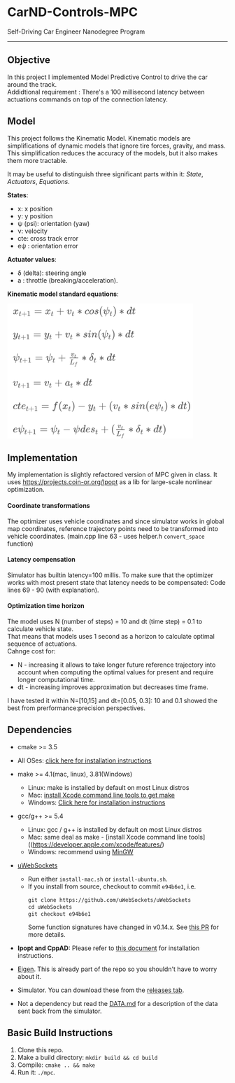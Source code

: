 # CarND-Controls-MPC
Self-Driving Car Engineer Nanodegree Program

[formulae]: state_update.png

---

## Objective
In this project I implemented Model Predictive Control to drive the car around the track.  
Addidtional requirement : There's a 100 millisecond latency between actuations commands on top of the connection latency.

## Model

This project follows the Kinematic Model. Kinematic models are 
simplifications of dynamic models that ignore tire forces, gravity, and mass. This simplification reduces the accuracy 
of the models, but it also makes them more tractable.

It may be useful to distinguish three significant parts within it: *State*, *Actuators*, *Equations*.

**States**: 

* x: x position
* y: y position
* ψ (psi): orientation (yaw)
* ν: velocity
* cte: cross track error
* eψ : orientation error

**Actuator values**:

* δ (delta): steering angle
* a : throttle (breaking/acceleration).

**Kinematic model standard equations**:

![alt][formulae]

## Implementation

My implementation is slightly refactored version of MPC given in class. It uses https://projects.coin-or.org/Ipopt as a lib for large-scale ​nonlinear optimization. 

#### Coordinate transformations
The optimizer uses vehicle coordinates and since simulator works in global map coordinates, reference trajectory points need to be transformed into vehicle coordinates. (main.cpp line 63 - uses helper.h `convert_space` function)

#### Latency compensation
Simulator has builtin latency=100 millis. To make sure that the optimizer works with most present state that latency needs to be compensated: Code lines 69 - 90 (with explanation).


#### Optimization time horizon
The model uses N (number of steps) = 10 and dt (time step) = 0.1 to calculate vehicle state.  
That means that models uses 1 second as a horizon to calculate optimal sequence of actuations.  
Cahnge cost for:
* N - increasing it allows to take longer future reference trajectory into account when computing the optimal values for present and require longer computational time.
* dt - increasing improves approximation but decreases time frame.

I have tested it within N=[10,15] and dt=[0.05, 0.3]: 10 and 0.1 showed the best from prerformance:precision perspectives. 

## Dependencies

* cmake >= 3.5
 * All OSes: [click here for installation instructions](https://cmake.org/install/)
* make >= 4.1(mac, linux), 3.81(Windows)
  * Linux: make is installed by default on most Linux distros
  * Mac: [install Xcode command line tools to get make](https://developer.apple.com/xcode/features/)
  * Windows: [Click here for installation instructions](http://gnuwin32.sourceforge.net/packages/make.htm)
* gcc/g++ >= 5.4
  * Linux: gcc / g++ is installed by default on most Linux distros
  * Mac: same deal as make - [install Xcode command line tools]((https://developer.apple.com/xcode/features/)
  * Windows: recommend using [MinGW](http://www.mingw.org/)
* [uWebSockets](https://github.com/uWebSockets/uWebSockets)
  * Run either `install-mac.sh` or `install-ubuntu.sh`.
  * If you install from source, checkout to commit `e94b6e1`, i.e.
    ```
    git clone https://github.com/uWebSockets/uWebSockets
    cd uWebSockets
    git checkout e94b6e1
    ```
    Some function signatures have changed in v0.14.x. See [this PR](https://github.com/udacity/CarND-MPC-Project/pull/3) for more details.

* **Ipopt and CppAD:** Please refer to [this document](https://github.com/udacity/CarND-MPC-Project/blob/master/install_Ipopt_CppAD.md) for installation instructions.
* [Eigen](http://eigen.tuxfamily.org/index.php?title=Main_Page). This is already part of the repo so you shouldn't have to worry about it.
* Simulator. You can download these from the [releases tab](https://github.com/udacity/self-driving-car-sim/releases).
* Not a dependency but read the [DATA.md](./DATA.md) for a description of the data sent back from the simulator.


## Basic Build Instructions

1. Clone this repo.
2. Make a build directory: `mkdir build && cd build`
3. Compile: `cmake .. && make`
4. Run it: `./mpc`.

